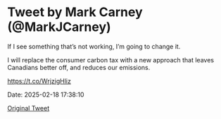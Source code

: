 # Tweet by Mark Carney (@MarkJCarney)

If I see something that’s not working, I’m going to change it. 

I will replace the consumer carbon tax with a new approach that leaves Canadians better off, and reduces our emissions.

https://t.co/WrjzigHliz

Date: 2025-02-18 17:38:10

[Original Tweet](https://x.com/MarkJCarney/status/1891905056930173310)
